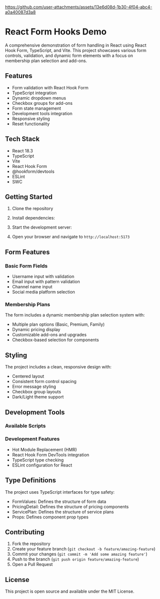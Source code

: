 https://github.com/user-attachments/assets/13e6d08d-1b30-4f04-abc4-a0a40087d3a8


# React Form Hooks Demo

A comprehensive demonstration of form handling in React using React Hook Form, TypeScript, and Vite. This project showcases various form controls, validation, and dynamic form elements with a focus on membership plan selection and add-ons.

## Features

- Form validation with React Hook Form
- TypeScript integration
- Dynamic dropdown menus
- Checkbox groups for add-ons
- Form state management
- Development tools integration
- Responsive styling
- Reset functionality

## Tech Stack

- React 18.3
- TypeScript
- Vite
- React Hook Form
- @hookform/devtools
- ESLint
- SWC


## Getting Started

1. Clone the repository
2. Install dependencies:


3. Start the development server:


4. Open your browser and navigate to `http://localhost:5173`

## Form Features

### Basic Form Fields
- Username input with validation
- Email input with pattern validation
- Channel name input
- Social media platform selection

### Membership Plans
The form includes a dynamic membership plan selection system with:
- Multiple plan options (Basic, Premium, Family)
- Dynamic pricing display
- Customizable add-ons and upgrades
- Checkbox-based selection for components

## Styling

The project includes a clean, responsive design with:
- Centered layout
- Consistent form control spacing
- Error message styling
- Checkbox group layouts
- Dark/Light theme support

## Development Tools

### Available Scripts



### Development Features
- Hot Module Replacement (HMR)
- React Hook Form DevTools integration
- TypeScript type checking
- ESLint configuration for React

## Type Definitions

The project uses TypeScript interfaces for type safety:

- FormValues: Defines the structure of form data
- PricingDetail: Defines the structure of pricing components
- ServicePlan: Defines the structure of service plans
- Props: Defines component prop types

## Contributing

1. Fork the repository
2. Create your feature branch (`git checkout -b feature/amazing-feature`)
3. Commit your changes (`git commit -m 'Add some amazing feature'`)
4. Push to the branch (`git push origin feature/amazing-feature`)
5. Open a Pull Request

## License

This project is open source and available under the MIT License.
